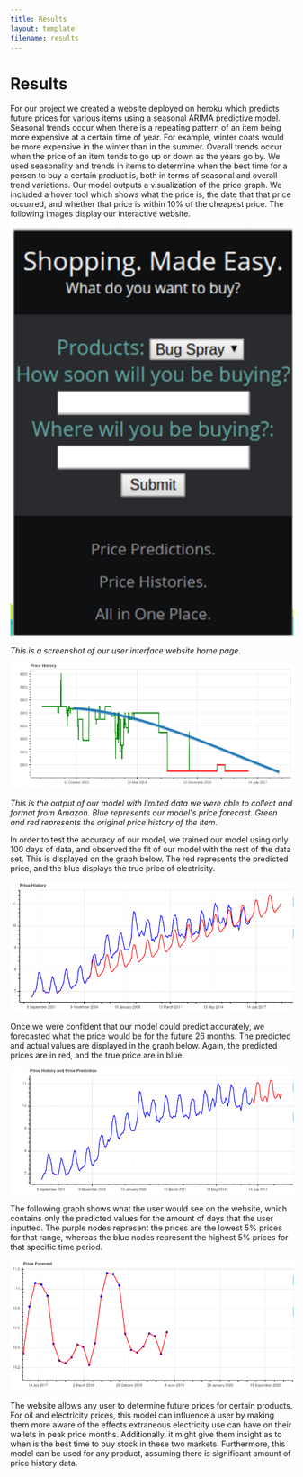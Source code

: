 ```yaml
---
title: Results
layout: template
filename: results
--- 
```


# Results
For our project we created a website deployed on heroku which predicts future prices for various items using a seasonal ARIMA predictive model. Seasonal trends occur when there is a repeating pattern of an item being more expensive at a certain time of year. For example, winter coats would be more expensive in the winter than in the summer. Overall trends occur when the price of an item tends to go up or down as the years go by. We used seasonality and trends in items to determine when the best time for a person to buy a certain product is, both in terms of seasonal and overall trend variations. Our model outputs a visualization of the price graph. We included a hover tool which shows what the price is, the date that that price occurred, and whether that price is within 10% of the cheapest price. The following images display our interactive website. 

<img src="https://raw.githubusercontent.com/vickymmcd/AmazonSoftDesWarriors/master/images/homepage.png" alt ="" />

*This is a screenshot of our user interface website home page.*

<img src="https://raw.githubusercontent.com/vickymmcd/AmazonSoftDesWarriors/master/images/pricehistory.png" alt ="" />

*This is the output of our model with limited data we were able to collect and format from Amazon. Blue represents our model's price forecast. Green and red represents the original price history of the item.*

<p>
In order to test the accuracy of our model, we trained our model using only 100 days of data, and observed the fit of our model with the rest of the data set. This is displayed on the graph below. The red represents the predicted price, and the blue displays the true price of electricity. </p>

<img src= "https://raw.githubusercontent.com/vickymmcd/AmazonSoftDesWarriors/master/images/model_fit.png" alt ="" />
<p>
Once we were confident that our model could predict accurately, we forecasted what the price would be for the future 26 months. The predicted and actual values are displayed in the graph below. Again, the predicted prices are in red, and the true price are in blue.
 </p>

<img src= "https://raw.githubusercontent.com/vickymmcd/AmazonSoftDesWarriors/master/images/prediction_hist.png" alt ="" />
<p>
The following graph shows what the user would see on the website, which contains only the predicted values for the amount of days that the user inputted. The purple nodes represent the prices are the lowest 5% prices for that range, whereas the blue nodes represent the highest 5% prices for that specific time period.
</p>
<img src= "https://raw.githubusercontent.com/vickymmcd/AmazonSoftDesWarriors/master/images/forecast.png" alt ="" />
<p>
The website allows any user to determine future prices for certain products. For oil and electricity prices, this model can influence a user by making them more aware of the effects extraneous electricity use can have on their wallets in peak price months. Additionally, it might give them insight as to when is the best time to buy stock in these two markets. Furthermore, this model can be used for any product, assuming there is significant amount of price history data.</p>
